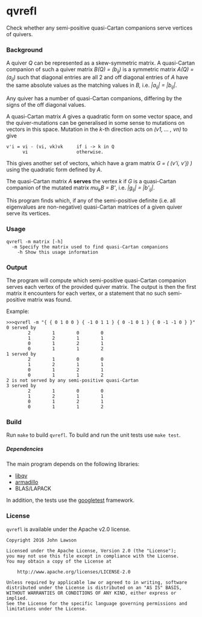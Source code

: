 # qvrefl

Check whether any semi-positive quasi-Cartan companions serve vertices of quivers.

### Background

A quiver *Q* can be represented as a skew-symmetric matrix. A quasi-Cartan
companion of such a quiver matrix *B(Q) = (b<sub>ij</sub>)* is a symmetric matrix *A(Q) =
(a<sub>ij</sub>)* such that diagonal entries are all 2 and off diagonal entries
of *A* have the same absolute values as the matching values in *B,* i.e.
*|a<sub>ij</sub>| = |b<sub>ij</sub>|*.

Any quiver has a number of quasi-Cartan companions, differing by the signs of
the off diagonal values.

A quasi-Cartan matrix *A* gives a quadratic form on some vector space, and the
quiver-mutations can be generalised in some sense to mutations on vectors in
this space. Mutation in the *k*-th direction acts on *(v1, ... , vn)* to give
```
v'i = vi - (vi, vk)vk     if i -> k in Q
      vi                  otherwise.
```
This gives another set of vectors, which have a gram matrix *G = ( (v'i, v'j) )*
using the quadratic form defined by *A*.

The quasi-Cartan matrix *A* **serves** the vertex *k* if *G* is a quasi-Cartan
companion of the mutated matrix *mu<sub>k</sub>B = B'*, i.e. 
*|g<sub>ij</sub>| = |b'<sub>ij</sub>|*.

This program finds which, if any of the semi-positive definite (i.e. all
eigenvalues are non-negative) quasi-Cartan matrices of a given quiver serve its
vertices.

### Usage

```
qvrefl -m matrix [-h]
  -m Specify the matrix used to find quasi-Cartan companions
	-h Show this usage information
```

### Output

The program will compute which semi-positive quasi-Cartan companion serves each
vertex of the provided quiver matrix. The output is then the first matrix it
encounters for each vertex, or a statement that no such semi-positive matrix was
found.

Example:
```
>>>qvrefl -m "{ { 0 1 0 0 } { -1 0 1 1 } { 0 -1 0 1 } { 0 -1 -1 0 } }"
0 served by
        2        1        0        0
        1        2        1        1
        0        1        2        1
        0        1        1        2
1 served by
        2        1        0        0
        1        2        1        1
        0        1        2        1
        0        1        1        2
2 is not served by any semi-positive quasi-Cartan
3 served by
        2        1        0        0
        1        2        1        1
        0        1        2        1
        0        1        1        2
```

### Build

Run `make` to build `qvrefl`. To build and run the unit tests use `make test`.

##### Dependencies

The main program depends on the following libraries:

 - [libqv]
 - [armadillo]
 - BLAS/LAPACK

In addition, the tests use the [googletest] framework.

### License

`qvrefl` is available under the Apache v2.0 license.

```
Copyright 2016 John Lawson

Licensed under the Apache License, Version 2.0 (the "License");
you may not use this file except in compliance with the License.
You may obtain a copy of the License at

    http://www.apache.org/licenses/LICENSE-2.0

Unless required by applicable law or agreed to in writing, software
distributed under the License is distributed on an "AS IS" BASIS,
WITHOUT WARRANTIES OR CONDITIONS OF ANY KIND, either express or implied.
See the License for the specific language governing permissions and
limitations under the License.
```

[libqv]: https://github.com/jwlawson/qv
[armadillo]: http://arma.sourceforge.net/
[googletest]: https://github.com/google/googletest
